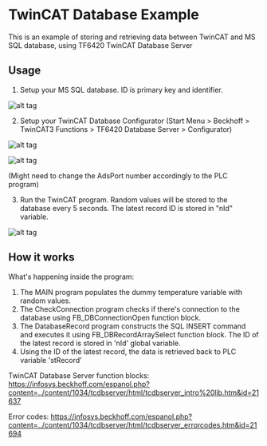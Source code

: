 # TwinCAT Database Example
This is an example of storing and retrieving data between TwinCAT and MS SQL database, using TF6420 TwinCAT Database Server


## Usage

1. Setup your MS SQL database. ID is primary key and identifier.

![alt tag](https://puu.sh/siU53/a3ac68d7ae.png)

2. Setup your TwinCAT Database Configurator (Start Menu > Beckhoff > TwinCAT3 Functions > TF6420 Database Server > Configurator)

![alt tag](https://puu.sh/siP0N/ed9876f89e.png)

![alt tag](https://puu.sh/siP4x/6e29c92a85.png)

(Might need to change the AdsPort number accordingly to the PLC program)

3. Run the TwinCAT program. Random values will be stored to the database every 5 seconds. The latest record ID is stored in "nId" variable.

![alt tag](https://puu.sh/siOvO/b3e76953dd.png)


  
## How it works

What's happening inside the program:

1. The MAIN program populates the dummy temperature variable with random values.
2. The CheckConnection program checks if there's connection to the database using FB_DBConnectionOpen function block.
3. The DatabaseRecord program constructs the SQL INSERT command and executes it using FB_DBRecordArraySelect function block. The ID of the latest record is stored in 'nId' global variable.
3. Using the ID of the latest record, the data is retrieved back to PLC variable 'stRecord'

TwinCAT Database Server function blocks:
https://infosys.beckhoff.com/espanol.php?content=../content/1034/tcdbserver/html/tcdbserver_intro%20lib.htm&id=21637

Error codes:
https://infosys.beckhoff.com/espanol.php?content=../content/1034/tcdbserver/html/tcdbserver_errorcodes.htm&id=21694




